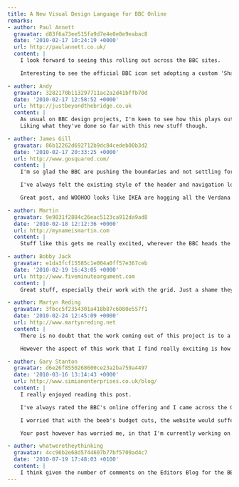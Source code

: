 ```yaml
---
title: A New Visual Design Language for BBC Online
remarks:
- author: Paul Annett
  gravatar: d83f6a73ee515fa9d7e4e0e8e9eabac8
  date: '2010-02-17 10:24:19 +0000'
  url: http://paulannett.co.uk/
  content: |
    I look forward to seeing this rolling out across the BBC sites.

    Interesting to see the official BBC icon set adopting a custom 'Share This' style icon.

- author: Andy
  gravatar: 3282170b113297711ac2a2d41bffb70d
  date: '2010-02-17 12:58:52 +0000'
  url: http://justbeyondthebridge.co.uk
  content: |
    As usual on BBC design projects, I'm keen to see how this plays out -- and also how they intend to roll it out across all the platforms. It's a job that must just get bigger and bigger.
    Liking what they've done so far with this new stuff though.

- author: James Gill
  gravatar: 86b12262d692712b9dc84cedeb00b3d2
  date: '2010-02-17 20:33:25 +0000'
  url: http://www.gosquared.com/
  content: |
    I'm so glad the BBC are pushing the boundaries and not settling for the improvements they've already made.

    I've always felt the existing style of the header and navigation looked quite amateur and wasted space for the sake of a rather ugly gradient. The improved navigation will hopefully encourage people to hang around and explore more   content:  than they likely do at the moment.

    Great post, and WOOHOO looks like IKEA are hogging all the Verdana these days :D

- author: Martin
  gravatar: 9e9831f2884c26eac5123ca912da9ad8
  date: '2010-02-18 12:12:36 +0000'
  url: http://mynameismartin.com
  content: |
    Stuff like this gets me really excited, wherever the BBC heads the rest of the public sector follows closely behind. As a local government webbie that's good news for me.

- author: Bobby Jack
  gravatar: e1da3fcf15585c1e004a0ff57e367ceb
  date: '2010-02-19 16:43:05 +0000'
  url: http://www.fiveminuteargument.com
  content: |
    Great stuff, especially their work with the grid. Just a shame they're sticking to a fixed-width ...

- author: Martyn Reding
  gravatar: 3fbcc5f2354301a418b87c6080e557f1
  date: '2010-02-24 12:45:09 +0000'
  url: http://www.martynreding.net
  content: |
    There is no doubt that the work coming out of this project is to a high standard and the method of sharing 'work in progress' will certainly help the rollout and cushion the user's transition.

    However the aspect of this work that I find really exciting is how a relatively small team has managed to motivate and launch this project. Selling the need for good design in to an organisation, as large as the Beeb is a massive achievement in itself. To win the necessary support and budget to deliver this project must have taken the plight of UX Design through to the top ranks. So I'd like to extend my congratulations to the team involved in getting it off the ground and to the execs who backed it.

- author: Gary Stanton
  gravatar: d6e26f8550268600ce23a2ba759a4497
  date: '2010-03-16 13:14:43 +0000'
  url: http://www.simianenterprises.co.uk/blog/
  content: |
    I really enjoyed reading this post.

    I've always rated the BBC's online offering and I came across the GVL last year, reading with great interest.

    I worried that with the beeb's budget cuts, the website would suffer dramatically -- already there is reduced quality in the copy on the news section, with spelling and grammer mistakes occurring more often -- however it seems they're still pioneering, and this pleases me greatly.

    Your post however has worried me, in that I'm currently working on a site that uses Verdana almost exclusively... looks nice enough to me though!

- author: whatweretheythinking
  gravatar: 4cc96b2e68d5744607b77bf5709ad4c7
  date: '2010-07-19 17:48:03 +0100'
  content: |
    I think given the number of comments on the Editors Blog for the BBC news website that the implementation of GVL3 for the news site has been a disastrous fail.
---
```

